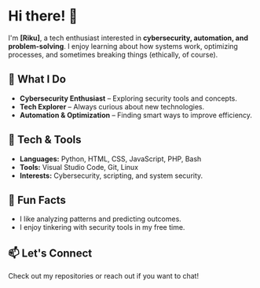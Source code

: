 # Hi there! 👋  

I'm **[Riku]**, a tech enthusiast interested in **cybersecurity, automation, and problem-solving**. I enjoy learning about how systems work, optimizing processes, and sometimes breaking things (ethically, of course).  

## 🚀 What I Do  
- **Cybersecurity Enthusiast** – Exploring security tools and concepts.  
- **Tech Explorer** – Always curious about new technologies.  
- **Automation & Optimization** – Finding smart ways to improve efficiency.  

## 🔧 Tech & Tools  
- **Languages:** Python, HTML, CSS, JavaScript, PHP, Bash  
- **Tools:** Visual Studio Code, Git, Linux  
- **Interests:** Cybersecurity, scripting, and system security.  

## 📌 Fun Facts  
- I like analyzing patterns and predicting outcomes.  
- I enjoy tinkering with security tools in my free time.  

## 📫 Let's Connect  
Check out my repositories or reach out if you want to chat!
